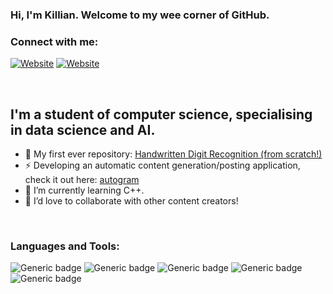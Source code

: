 ### Hi, I'm Killian. Welcome to my wee corner of GitHub.

### Connect with me:


[![Website](https://img.shields.io/website?label=killianmcshane.io&style=for-the-badge&url=https%3A%2F%2Fkillianmcshane.github.io)](https://killianmcshane.github.io/)
[![Website](https://img.shields.io/badge/killianmcshane-0077B5?style=for-the-badge&logo=linkedin&logoColor=white)](https://www.linkedin.com/in/killianmcshane/)

<br />

## I'm a student of computer science, specialising in data science and AI.

- 🔭 My first ever repository: [Handwritten Digit Recognition (from scratch!)][first_repo]
- ⚡ Developing an automatic content generation/posting application, check it out here: [autogram][repo]
- 🌱 I’m currently learning C++.
- 👯 I’d love to collaborate with other content creators!

<br />

### Languages and Tools:

![Generic badge](https://img.shields.io/badge/Python-3776AB?style=for-the-badge&logo=python&logoColor=white)
![Generic badge](https://img.shields.io/badge/Java-ED8B00?style=for-the-badge&logo=java&logoColor=white)
![Generic badge](https://img.shields.io/badge/Haskell-666666?style=for-the-badge&logo=haskell&logoColor=white)
![Generic badge](https://img.shields.io/badge/MySQL-00000F?style=for-the-badge&logo=mysql&logoColor=white)
![Generic badge](https://img.shields.io/badge/VScode-0FAAFF?style=for-the-badge&logo=visual-studio-code&logoColor=white)

<br />

[website]: https://killianmcshane.github.io

[instagram]: https://instagram.com/killianmcshane

[linkedin]: https://www.linkedin.com/in/killianmcshane/

[first_repo]: https://github.com/killianmcshane/Optical-Digit-Recognition-Using-Self-Implemented-k-Nearest-Neighbours-Algorithm

[repo]: https://github.com/killianmcshane/autogram
